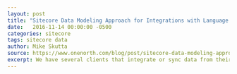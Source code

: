 ```yaml
---
layout: post
title: "Sitecore Data Modeling Approach for Integrations with Language Fallback"
date:   2016-11-14 00:00:00 -0500
categories: sitecore
tags: sitecore data
author: Mike Skutta
source: https://www.onenorth.com/blog/post/sitecore-data-modeling-approach-for-integrations-with-language-fallback
excerpt: We have several clients that integrate or sync data from their HR system into Sitecore.  This typically consists of “people data.”  These people appear on the website with their respective biographies. The data is brought over to Sitecore on a recurring basis.  While the HR system is considered the authoritative source for the people data, sometimes the marketing department requires the ability to override the data in Sitecore.  In some cases, the data from the HR system is not the data they want to display on the website. How do you support this within Sitecore?  There are various ways to setup the data templates and structure the data.  One way we have found that works well and does not require any additional logic is using language fallback. 
---
```

